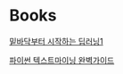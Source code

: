 # Books


[밑바닥부터 시작하는 딥러닝1][밑시딥1link]

[밑시딥1link]: https://github.com/ceo21ckim/Books/tree/main/Deep%20Learning%20from%20Scratch/Deep%20Learning%20from%20Scratch1

[파이썬 텍스트마이닝 완벽가이드][텍스트마이닝link]

[텍스트마이닝link]: https://github.com/ceo21ckim/Books/tree/main/%ED%8C%8C%EC%9D%B4%EC%8D%AC%20%ED%85%8D%EC%8A%A4%ED%8A%B8%EB%A7%88%EC%9D%B4%EB%8B%9D%20%EC%99%84%EB%B2%BD%EA%B0%80%EC%9D%B4%EB%93%9C
